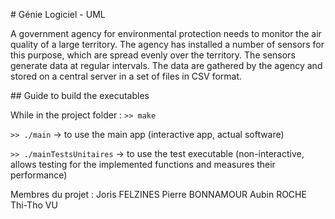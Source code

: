 # Génie Logiciel - UML

A government agency for environmental protection needs to monitor the air quality of a large
territory. The agency has installed a number of sensors for this purpose, which are spread evenly over
the territory. The sensors generate data at regular intervals. The data are gathered by the agency and
stored on a central server in a set of files in CSV format.


## Guide to build the executables 

While in the project folder :
`>> make`

`>> ./main`
-> to use the main app (interactive app, actual software)

`>> ./mainTestsUnitaires`
-> to use the test executable (non-interactive, allows testing for the implemented functions and measures their performance)


Membres du projet :
Joris FELZINES
Pierre BONNAMOUR
Aubin ROCHE
Thi-Tho VU
